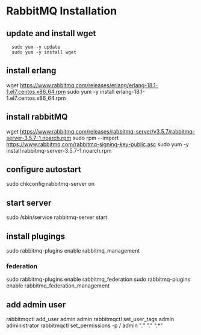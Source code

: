 # RabbitMQ Installation 

## update and install wget

``` shell
  sudo yum -y update
  sudo yum -y install wget
```

## install erlang

  wget https://www.rabbitmq.com/releases/erlang/erlang-18.1-1.el7.centos.x86_64.rpm
  sudo yum -y install erlang-18.1-1.el7.centos.x86_64.rpm 

## install rabbitMQ

  wget https://www.rabbitmq.com/releases/rabbitmq-server/v3.5.7/rabbitmq-server-3.5.7-1.noarch.rpm
  sudo rpm --import https://www.rabbitmq.com/rabbitmq-signing-key-public.asc
  sudo yum -y install rabbitmq-server-3.5.7-1.noarch.rpm

## configure autostart
  sudo chkconfig rabbitmq-server on

## start server
sudo /sbin/service rabbitmq-server start

## install plugings
sudo rabbitmq-plugins enable rabbitmq_management

### federation 
sudo rabbitmq-plugins enable rabbitmq_federation
sudo rabbitmq-plugins enable rabbitmq_federation_management


## add admin user
rabbitmqctl add_user admin admin
rabbitmqctl set_user_tags admin administrator
rabbitmqctl set_permissions -p / admin ".*" ".*" ".*"
